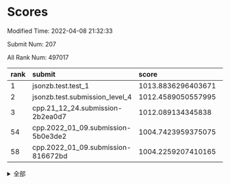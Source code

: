 # Scores

Modified Time: 2022-04-08 21:32:33

Submit Num: 207

All Rank Num: 497017

| rank |               submit               |       score        |       sigma        | pk_num |
| :--- | :--------------------------------- | :----------------- | :----------------- | :----- |
| 1    | jsonzb.test.test_1                 | 1013.8836296403671 | 0.8392519160165116 | 9596   |
| 2    | jsonzb.test.submission_level_4     | 1012.4589050557995 | 0.7816398396929107 | 9605   |
| 3    | cpp.21_12_24.submission-2b2ea0d7   | 1012.089134345838  | 0.811874864849867  | 9603   |
| 54   | cpp.2022_01_09.submission-5b0e3de2 | 1004.7423959375075 | 0.7180686186738995 | 9606   |
| 58   | cpp.2022_01_09.submission-816672bd | 1004.2259207410165 | 0.7166292647094497 | 9604   |


<details>
<summary>全部</summary>

| rank |                 submit                 |       score        |       sigma        | pk_num |
| :--- | :------------------------------------- | :----------------- | :----------------- | :----- |
| 1    | jsonzb.test.test_1                     | 1013.8836296403671 | 0.8392519160165116 | 9596   |
| 2    | jsonzb.test.submission_level_4         | 1012.4589050557995 | 0.7816398396929107 | 9605   |
| 3    | cpp.21_12_24.submission-2b2ea0d7       | 1012.089134345838  | 0.811874864849867  | 9603   |
| 4    | gobigger.level_3.submission_level_3_3  | 1011.2432839837118 | 0.7570513649254951 | 9603   |
| 5    | gobigger.level_3.submission_level_3_30 | 1011.2129090494723 | 0.7781126023502509 | 9601   |
| 6    | gobigger.level_3.submission_level_3_36 | 1011.1705093715275 | 0.7816834146106955 | 9602   |
| 7    | gobigger.level_3.submission_level_3_46 | 1011.14317852629   | 0.7840301631556923 | 9602   |
| 8    | gobigger.level_3.submission_level_3_47 | 1011.0068850729639 | 0.7905643335173942 | 9605   |
| 9    | gobigger.level_3.submission_level_3_27 | 1010.9819216496921 | 0.756250082936971  | 9610   |
| 10   | gobigger.level_3.submission_level_3_5  | 1010.5362237307556 | 0.7605904636671605 | 9599   |
| 11   | gobigger.level_3.submission_level_3_42 | 1010.530327317874  | 0.7939176739405777 | 9609   |
| 12   | gobigger.level_3.submission_level_3_1  | 1010.3975901118988 | 0.7829573501628191 | 9610   |
| 13   | gobigger.level_3.submission_level_3_45 | 1010.3723556238587 | 0.7601209218084161 | 9607   |
| 14   | gobigger.level_3.submission_level_3_33 | 1010.3546453400963 | 0.7791968623027848 | 9605   |
| 15   | gobigger.level_3.submission_level_3_40 | 1010.2960182620585 | 0.7643417505182992 | 9604   |
| 16   | gobigger.level_3.submission_level_3_9  | 1010.2794920022118 | 0.7530471531109331 | 9604   |
| 17   | gobigger.level_3.submission_level_3_23 | 1010.2434344604694 | 0.7723898325070635 | 9606   |
| 18   | gobigger.level_3.submission_level_3_41 | 1010.2155375689787 | 0.7525539572381348 | 9607   |
| 19   | gobigger.level_3.submission_level_3_34 | 1010.199420144568  | 0.7541356377139469 | 9607   |
| 20   | gobigger.level_3.submission_level_3_2  | 1010.187499697959  | 0.761958032363177  | 9606   |
| 21   | gobigger.level_3.submission_level_3_28 | 1010.1820975943585 | 0.760254584429482  | 9607   |
| 22   | gobigger.level_3.submission_level_3_10 | 1010.174186516486  | 0.7463401489739727 | 9603   |
| 23   | gobigger.level_3.submission_level_3_15 | 1010.1463911652478 | 0.7926591339700597 | 9607   |
| 24   | gobigger.level_3.submission_level_3_12 | 1010.0713002554977 | 0.7575996914749875 | 9604   |
| 25   | gobigger.level_3.submission_level_3_44 | 1010.0562371633825 | 0.7634218227430878 | 9606   |
| 26   | gobigger.level_3.submission_level_3_32 | 1009.9936678659004 | 0.767269824523112  | 9609   |
| 27   | gobigger.level_3.submission_level_3_49 | 1009.9800275572086 | 0.7566931909035753 | 9609   |
| 28   | gobigger.level_3.submission_level_3_26 | 1009.9237605265728 | 0.7602819176686305 | 9612   |
| 29   | gobigger.level_3.submission_level_3_18 | 1009.8643113303622 | 0.7549654829739441 | 9599   |
| 30   | gobigger.level_3.submission_level_3_16 | 1009.8548457911248 | 0.741198579824507  | 9605   |
| 31   | gobigger.level_3.submission_level_3_37 | 1009.8224172637135 | 0.7534184301852874 | 9610   |
| 32   | gobigger.level_3.submission_level_3_19 | 1009.7572874809956 | 0.7632230971310561 | 9606   |
| 33   | gobigger.level_3.submission_level_3_43 | 1009.6862644779534 | 0.7535640315191555 | 9609   |
| 34   | gobigger.level_3.submission_level_3_25 | 1009.6732033393753 | 0.7560097310618984 | 9604   |
| 35   | gobigger.level_3.submission_level_3_22 | 1009.6576306145787 | 0.7503603763943912 | 9597   |
| 36   | gobigger.level_3.submission_level_3_24 | 1009.5876532850078 | 0.7493043800485781 | 9605   |
| 37   | gobigger.level_3.submission_level_3_38 | 1009.5856007543542 | 0.757738354292521  | 9607   |
| 38   | gobigger.level_3.submission_level_3_48 | 1009.4331562253071 | 0.7470959001863843 | 9606   |
| 39   | gobigger.level_3.submission_level_3_14 | 1009.4281159083095 | 0.7405796690621503 | 9606   |
| 40   | gobigger.level_3.submission_level_3_35 | 1009.4185767793031 | 0.7349776032230805 | 9601   |
| 41   | gobigger.level_3.submission_level_3_0  | 1009.3858492259105 | 0.7600376878285524 | 9606   |
| 42   | gobigger.level_3.submission_level_3_4  | 1009.3468334390155 | 0.7792770889799655 | 9608   |
| 43   | gobigger.level_3.submission_level_3_29 | 1009.3174950827573 | 0.7580602918458619 | 9609   |
| 44   | gobigger.level_3.submission_level_3_13 | 1009.2734028609117 | 0.7585389890352884 | 9603   |
| 45   | gobigger.level_3.submission_level_3_31 | 1009.2124841940393 | 0.7863232812087565 | 9609   |
| 46   | gobigger.level_3.submission_level_3_11 | 1009.2111058045772 | 0.7462506318681763 | 9605   |
| 47   | gobigger.level_3.submission_level_3_20 | 1009.0974420913062 | 0.7377661906738016 | 9600   |
| 48   | gobigger.level_3.submission_level_3_6  | 1009.0919002790365 | 0.7438465314076597 | 9606   |
| 49   | gobigger.level_3.submission_level_3_39 | 1008.9762939893233 | 0.7517965115109462 | 9604   |
| 50   | gobigger.level_3.submission_level_3_7  | 1008.9600954758067 | 0.7646072905464248 | 9604   |
| 51   | gobigger.level_3.submission_level_3_21 | 1008.8789180000541 | 0.747588636154325  | 9608   |
| 52   | gobigger.level_3.submission_level_3_17 | 1008.5340778835422 | 0.7329017704442832 | 9604   |
| 53   | gobigger.level_3.submission_level_3_8  | 1008.450863712263  | 0.748611979854914  | 9607   |
| 54   | cpp.2022_01_09.submission-5b0e3de2     | 1004.7423959375075 | 0.7180686186738995 | 9606   |
| 55   | gobigger.level_1.submission_level_1_10 | 1004.5058871594579 | 0.7206152741906339 | 9604   |
| 56   | gobigger.level_1.submission_level_1_17 | 1004.3983747232504 | 0.7178568067617771 | 9598   |
| 57   | gobigger.level_1.submission_level_1_22 | 1004.3743623784956 | 0.729621546378593  | 9608   |
| 58   | cpp.2022_01_09.submission-816672bd     | 1004.2259207410165 | 0.7166292647094497 | 9604   |
| 59   | gobigger.level_1.submission_level_1_2  | 1004.208362682905  | 0.7350229418479387 | 9605   |
| 60   | gobigger.level_1.submission_level_1_28 | 1004.2046226523818 | 0.7095999350697708 | 9604   |
| 61   | gobigger.level_1.submission_level_1_45 | 1004.1218126047108 | 0.7189697873868924 | 9610   |
| 62   | gobigger.level_1.submission_level_1_37 | 1004.0075159628528 | 0.7237702700072386 | 9602   |
| 63   | gobigger.level_1.submission_level_1_33 | 1003.9787478653687 | 0.7156850902314386 | 9596   |
| 64   | gobigger.level_1.submission_level_1_40 | 1003.9514863309122 | 0.7198215774894826 | 9602   |
| 65   | gobigger.level_1.submission_level_1_7  | 1003.9212625155377 | 0.7268647351917868 | 9604   |
| 66   | gobigger.level_1.submission_level_1_29 | 1003.8786347271821 | 0.7164732919224526 | 9607   |
| 67   | gobigger.level_1.submission_level_1_12 | 1003.87377741706   | 0.7164283314966186 | 9597   |
| 68   | gobigger.level_1.submission_level_1_30 | 1003.863741218859  | 0.7217730034451086 | 9607   |
| 69   | gobigger.level_1.submission_level_1_15 | 1003.8209927708548 | 0.7101385656207136 | 9605   |
| 70   | gobigger.level_1.submission_level_1_34 | 1003.8035705234767 | 0.7081916518633692 | 9608   |
| 71   | gobigger.level_1.submission_level_1_18 | 1003.7969798428352 | 0.7169684037723623 | 9602   |
| 72   | gobigger.level_1.submission_level_1_47 | 1003.7080128912141 | 0.7291043652644716 | 9606   |
| 73   | gobigger.level_1.submission_level_1_11 | 1003.7006239683583 | 0.6972575749318156 | 9609   |
| 74   | gobigger.level_1.submission_level_1_32 | 1003.5937245254148 | 0.7286836382302264 | 9603   |
| 75   | gobigger.level_1.submission_level_1_23 | 1003.5577953936601 | 0.7180809698618879 | 9606   |
| 76   | gobigger.level_1.submission_level_1_49 | 1003.4311767082102 | 0.7144454654988208 | 9593   |
| 77   | gobigger.level_1.submission_level_1_31 | 1003.4227397715091 | 0.7122433446564503 | 9601   |
| 78   | gobigger.level_1.submission_level_1_41 | 1003.4118734783797 | 0.7123632612928493 | 9603   |
| 79   | gobigger.level_1.submission_level_1_4  | 1003.3130570761401 | 0.723740239750476  | 9607   |
| 80   | gobigger.level_1.submission_level_1_16 | 1003.245772455709  | 0.7062234335967049 | 9601   |
| 81   | gobigger.level_1.submission_level_1_35 | 1003.2449513289035 | 0.7237308065269975 | 9610   |
| 82   | gobigger.level_1.submission_level_1_43 | 1003.2124599659732 | 0.703019332904738  | 9605   |
| 83   | gobigger.level_1.submission_level_1_25 | 1003.1989290277123 | 0.7093460972049649 | 9601   |
| 84   | gobigger.level_1.submission_level_1_20 | 1003.1599542375017 | 0.7268848257703379 | 9601   |
| 85   | gobigger.level_1.submission_level_1_48 | 1003.1160159095405 | 0.7182247082982596 | 9607   |
| 86   | gobigger.level_1.submission_level_1_38 | 1003.0549738291403 | 0.7185681457522949 | 9603   |
| 87   | gobigger.level_1.submission_level_1_0  | 1003.0458025523499 | 0.7130472449218259 | 9603   |
| 88   | gobigger.level_1.submission_level_1_14 | 1003.0222718183129 | 0.7116963434453341 | 9607   |
| 89   | gobigger.level_1.submission_level_1_19 | 1002.956559063809  | 0.7112750159207496 | 9605   |
| 90   | gobigger.level_1.submission_level_1_9  | 1002.8932517134498 | 0.7106389084538972 | 9601   |
| 91   | gobigger.level_1.submission_level_1_5  | 1002.8756449625063 | 0.7118184793628718 | 9604   |
| 92   | gobigger.level_1.submission_level_1_8  | 1002.8723800869337 | 0.7128273634697985 | 9596   |
| 93   | gobigger.level_1.submission_level_1_46 | 1002.854463966936  | 0.7066125479265593 | 9604   |
| 94   | gobigger.level_1.submission_level_1_6  | 1002.8511303018447 | 0.7068427524655595 | 9604   |
| 95   | gobigger.level_1.submission_level_1_44 | 1002.7932348219882 | 0.7130462930963979 | 9602   |
| 96   | gobigger.level_1.submission_level_1_39 | 1002.7676275043597 | 0.7037390291128857 | 9606   |
| 97   | gobigger.level_1.submission_level_1_3  | 1002.7298127630089 | 0.7067467026100277 | 9603   |
| 98   | gobigger.level_1.submission_level_1_26 | 1002.695357965062  | 0.706688324954283  | 9609   |
| 99   | gobigger.level_1.submission_level_1_42 | 1002.4570257981205 | 0.7014749126496863 | 9602   |
| 100  | gobigger.level_1.submission_level_1_1  | 1002.0850274853227 | 0.7129674845799476 | 9603   |
| 101  | gobigger.level_1.submission_level_1_21 | 1002.0369463657889 | 0.7049467078454144 | 9601   |
| 102  | gobigger.level_1.submission_level_1_36 | 1001.9634822629299 | 0.7105503172664208 | 9606   |
| 103  | gobigger.level_1.submission_level_1_27 | 1001.9618893476288 | 0.7125561466815717 | 9607   |
| 104  | gobigger.level_1.submission_level_1_13 | 1001.8698783136831 | 0.7118545606025262 | 9607   |
| 105  | gobigger.level_1.submission_level_1_24 | 1001.0915311736663 | 0.7096292079042281 | 9595   |
| 106  | gobigger.random.submission_random_26   | 997.6209416321086  | 0.6971914561020431 | 9606   |
| 107  | gobigger.random.submission_random_10   | 997.5643512831358  | 0.706218944175469  | 9608   |
| 108  | gobigger.random.submission_random_17   | 997.2484690504476  | 0.7032719458693242 | 9603   |
| 109  | gobigger.random.submission_random_15   | 997.2064926398245  | 0.7131719988357438 | 9608   |
| 110  | gobigger.random.submission_random_25   | 997.172336305429   | 0.7004300965432791 | 9609   |
| 111  | gobigger.random.submission_random_35   | 996.9796579777166  | 0.7017807033520543 | 9600   |
| 112  | gobigger.random.submission_random_49   | 996.7617826513359  | 0.7067237616195365 | 9605   |
| 113  | gobigger.random.submission_random_41   | 996.6301301582381  | 0.7090738381696463 | 9601   |
| 114  | gobigger.random.submission_random_13   | 996.6209619317395  | 0.7173838427143627 | 9602   |
| 115  | gobigger.random.submission_random_1    | 996.5620618884774  | 0.7095030146750487 | 9606   |
| 116  | gobigger.random.submission_random_46   | 996.5507176375714  | 0.7081123811585129 | 9603   |
| 117  | gobigger.random.submission_random_42   | 996.531980686547   | 0.7130920388406828 | 9600   |
| 118  | gobigger.random.submission_random_28   | 996.4525362398846  | 0.7140345510376995 | 9602   |
| 119  | gobigger.random.submission_random_44   | 996.3218742831909  | 0.7027067885195255 | 9602   |
| 120  | gobigger.random.submission_random_32   | 996.3112221943991  | 0.6962219014912342 | 9606   |
| 121  | gobigger.random.submission_random_34   | 996.2935151121779  | 0.7107386278594272 | 9607   |
| 122  | gobigger.random.submission_random_4    | 996.2445902695534  | 0.7087359578877224 | 9601   |
| 123  | gobigger.random.submission_random_20   | 996.0783175856243  | 0.7153649082123366 | 9608   |
| 124  | gobigger.random.submission_random_31   | 996.074470271921   | 0.7315696223903987 | 9604   |
| 125  | gobigger.random.submission_random_3    | 996.0563385413012  | 0.7222108890039125 | 9604   |
| 126  | gobigger.random.submission_random_7    | 996.03683530751    | 0.7199494434272872 | 9602   |
| 127  | gobigger.random.submission_random_22   | 996.0306323887004  | 0.7181304630060277 | 9601   |
| 128  | gobigger.random.submission_random_43   | 996.0241767494598  | 0.7177674628878234 | 9604   |
| 129  | gobigger.random.submission_random_40   | 995.9850012769956  | 0.7142031029325048 | 9606   |
| 130  | gobigger.random.submission_random_18   | 995.9643921305322  | 0.714792147049251  | 9603   |
| 131  | gobigger.random.submission_random_9    | 995.9328573905661  | 0.721487536218184  | 9604   |
| 132  | gobigger.random.submission_random_36   | 995.9280035182015  | 0.7030383218401298 | 9602   |
| 133  | gobigger.random.submission_random_39   | 995.8851041444842  | 0.711055173808145  | 9604   |
| 134  | gobigger.random.submission_random_23   | 995.8719895814378  | 0.7158303580863162 | 9600   |
| 135  | gobigger.random.submission_random_47   | 995.8251066646149  | 0.7111385999026274 | 9609   |
| 136  | gobigger.random.submission_random_8    | 995.8230602075038  | 0.7164804516225162 | 9602   |
| 137  | gobigger.random.submission_random_11   | 995.7601586476185  | 0.7154922091602439 | 9608   |
| 138  | gobigger.random.submission_random_12   | 995.700767246851   | 0.7222664211066935 | 9603   |
| 139  | gobigger.random.submission_random_29   | 995.6177018380386  | 0.7092624958411365 | 9604   |
| 140  | gobigger.random.submission_random_5    | 995.5964158119398  | 0.7093177320369701 | 9606   |
| 141  | gobigger.random.submission_random_2    | 995.5438793081051  | 0.7112213685950833 | 9600   |
| 142  | gobigger.random.submission_random_6    | 995.5267002664049  | 0.6927727568684596 | 9609   |
| 143  | gobigger.random.submission_random_14   | 995.5201276744394  | 0.7221145626042721 | 9602   |
| 144  | gobigger.random.submission_random_45   | 995.4124260725833  | 0.7125207205754018 | 9600   |
| 145  | gobigger.random.submission_random_21   | 995.394524264056   | 0.706311348159252  | 9604   |
| 146  | gobigger.random.submission_random_19   | 995.3771636949555  | 0.7053000655872064 | 9602   |
| 147  | gobigger.random.submission_random_0    | 995.3568803617565  | 0.705535937285151  | 9604   |
| 148  | gobigger.random.submission_random_16   | 995.2972397709293  | 0.7216176147627322 | 9606   |
| 149  | gobigger.random.submission_random_37   | 995.2491681874801  | 0.7309026890044016 | 9608   |
| 150  | gobigger.random.submission_random_30   | 995.0671376365525  | 0.7219483310919179 | 9604   |
| 151  | gobigger.random.submission_random_24   | 994.9322730414589  | 0.7061727484221497 | 9605   |
| 152  | gobigger.random.submission_random_33   | 994.9005607966989  | 0.7206279818153152 | 9603   |
| 153  | gobigger.random.submission_random_27   | 994.8694954038344  | 0.714231768478382  | 9605   |
| 154  | gobigger.level_2.submission_level_2_42 | 994.6998143519768  | 0.7397322059239918 | 9599   |
| 155  | gobigger.random.submission_random_48   | 994.6337306202496  | 0.725679595749909  | 9607   |
| 156  | gobigger.random.submission_random_38   | 994.4146495584074  | 0.7226510775732432 | 9607   |
| 157  | gobigger.level_2.submission_level_2_20 | 994.2424184242217  | 0.7286190785871405 | 9602   |
| 158  | gobigger.level_2.submission_level_2_19 | 994.0636660109473  | 0.7265834503868083 | 9600   |
| 159  | gobigger.level_2.submission_level_2_3  | 994.028342600234   | 0.7375750010732559 | 9606   |
| 160  | gobigger.level_2.submission_level_2_18 | 993.73593538298    | 0.74472213173262   | 9600   |
| 161  | gobigger.level_2.submission_level_2_33 | 993.4769719972702  | 0.7299195453323448 | 9609   |
| 162  | gobigger.level_2.submission_level_2_24 | 993.4753139509439  | 0.7420751222599405 | 9603   |
| 163  | gobigger.level_2.submission_level_2_15 | 993.4221431607317  | 0.7338139132647266 | 9608   |
| 164  | gobigger.level_2.submission_level_2_43 | 993.3930821876733  | 0.7510052930524862 | 9602   |
| 165  | gobigger.level_2.submission_level_2_1  | 993.3830083599693  | 0.7311641831965539 | 9602   |
| 166  | gobigger.level_2.submission_level_2_44 | 993.3282751387447  | 0.7281471422215904 | 9608   |
| 167  | gobigger.level_2.submission_level_2_21 | 993.1384271793324  | 0.7362794644180921 | 9602   |
| 168  | gobigger.level_2.submission_level_2_4  | 993.0937417815088  | 0.7373441394562094 | 9602   |
| 169  | gobigger.level_2.submission_level_2_31 | 993.0856643606381  | 0.7641881640506046 | 9606   |
| 170  | gobigger.level_2.submission_level_2_23 | 992.9821955123272  | 0.7670504603628482 | 9607   |
| 171  | gobigger.level_2.submission_level_2_12 | 992.9150614364953  | 0.7406304320157249 | 9607   |
| 172  | gobigger.level_2.submission_level_2_47 | 992.8754340126994  | 0.7371027975606816 | 9606   |
| 173  | gobigger.level_2.submission_level_2_7  | 992.8717941111837  | 0.7658585923706791 | 9600   |
| 174  | gobigger.level_2.submission_level_2_37 | 992.8438719381497  | 0.7679556885981573 | 9600   |
| 175  | gobigger.level_2.submission_level_2_29 | 992.8389508069585  | 0.7433638295053192 | 9600   |
| 176  | gobigger.level_2.submission_level_2_0  | 992.7505974078967  | 0.7537240042408492 | 9600   |
| 177  | gobigger.level_2.submission_level_2_13 | 992.6648673975816  | 0.7381984245533463 | 9603   |
| 178  | gobigger.level_2.submission_level_2_27 | 992.659428170327   | 0.7480374606126841 | 9607   |
| 179  | gobigger.level_2.submission_level_2_32 | 992.6141844986315  | 0.756008833177544  | 9606   |
| 180  | gobigger.level_2.submission_level_2_16 | 992.6124458348411  | 0.741778036253731  | 9602   |
| 181  | gobigger.level_2.submission_level_2_10 | 992.5804305243     | 0.7275045173340208 | 9609   |
| 182  | gobigger.level_2.submission_level_2_9  | 992.5436698341479  | 0.7505242286374644 | 9602   |
| 183  | gobigger.level_2.submission_level_2_6  | 992.4796307654889  | 0.760263604615116  | 9601   |
| 184  | gobigger.level_2.submission_level_2_11 | 992.3854426309701  | 0.7317316734173985 | 9603   |
| 185  | gobigger.level_2.submission_level_2_48 | 992.1858960751891  | 0.7587146059533928 | 9605   |
| 186  | gobigger.level_2.submission_level_2_26 | 992.1636192720346  | 0.7467574770377358 | 9604   |
| 187  | gobigger.level_2.submission_level_2_41 | 992.0309764721793  | 0.7492978043725501 | 9607   |
| 188  | gobigger.level_2.submission_level_2_36 | 991.9927593957395  | 0.7420487385037503 | 9604   |
| 189  | gobigger.level_2.submission_level_2_14 | 991.8791933685826  | 0.7424343118152433 | 9601   |
| 190  | gobigger.level_2.submission_level_2_40 | 991.8341673793445  | 0.7542345840469331 | 9610   |
| 191  | gobigger.level_2.submission_level_2_39 | 991.8264974613902  | 0.7532536135102361 | 9600   |
| 192  | gobigger.level_2.submission_level_2_5  | 991.8200828955415  | 0.7519642525187366 | 9605   |
| 193  | gobigger.level_2.submission_level_2_35 | 991.7105305449094  | 0.7370517300106949 | 9606   |
| 194  | gobigger.level_2.submission_level_2_22 | 991.366141810026   | 0.7595907852670468 | 9600   |
| 195  | gobigger.level_2.submission_level_2_46 | 991.3321540139842  | 0.7539901276960529 | 9603   |
| 196  | gobigger.level_2.submission_level_2_17 | 991.3038674953053  | 0.7362243112395167 | 9601   |
| 197  | gobigger.level_2.submission_level_2_45 | 991.2605442381736  | 0.7483401969698258 | 9604   |
| 198  | gobigger.level_2.submission_level_2_25 | 991.1798474713902  | 0.734166033448921  | 9604   |
| 199  | gobigger.level_2.submission_level_2_38 | 990.9761504091059  | 0.7726856998881287 | 9606   |
| 200  | gobigger.level_2.submission_level_2_34 | 990.8775077307057  | 0.7363714737240159 | 9607   |
| 201  | gobigger.level_2.submission_level_2_2  | 990.8204387379724  | 0.7543301595478549 | 9603   |
| 202  | gobigger.level_2.submission_level_2_8  | 990.7786131363046  | 0.7569651649676759 | 9604   |
| 203  | gobigger.level_2.submission_level_2_28 | 990.6849831748572  | 0.7609082916395846 | 9600   |
| 204  | gobigger.level_2.submission_level_2_49 | 990.2580665187428  | 0.7758096338126748 | 9605   |
| 205  | gobigger.level_2.submission_level_2_30 | 990.1020769487304  | 0.7783227304819633 | 9601   |
| 206  | gobigger.none.submission_none_0        | 976.6038415181963  | 1.3890718976055587 | 9606   |
| 207  | gobigger.none.submission_none_1        | 976.3437425741744  | 1.3997779130922847 | 9608   |

</details>